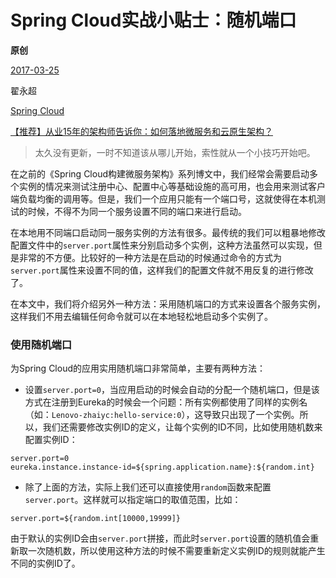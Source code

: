 # Spring Cloud实战小贴士：随机端口

**原创**

 [2017-03-25](https://blog.didispace.com/spring-cloud-tips-2/)

 翟永超

 [Spring Cloud](https://blog.didispace.com/categories/Spring-Cloud/)

[【推荐】从业15年的架构师告诉你：如何落地微服务和云原生架构？](https://blog.didispace.com/how-to-implement-microservice-and-cloud-native-architecture/)

> 太久没有更新，一时不知道该从哪儿开始，索性就从一个小技巧开始吧。

在之前的《Spring Cloud构建微服务架构》系列博文中，我们经常会需要启动多个实例的情况来测试注册中心、配置中心等基础设施的高可用，也会用来测试客户端负载均衡的调用等。但是，我们一个应用只能有一个端口号，这就使得在本机测试的时候，不得不为同一个服务设置不同的端口来进行启动。

在本地用不同端口启动同一服务实例的方法有很多。最传统的我们可以粗暴地修改配置文件中的`server.port`属性来分别启动多个实例，这种方法虽然可以实现，但是非常的不方便。比较好的一种方法是在启动的时候通过命令的方式为`server.port`属性来设置不同的值，这样我们的配置文件就不用反复的进行修改了。

在本文中，我们将介绍另外一种方法：采用随机端口的方式来设置各个服务实例，这样我们不用去编辑任何命令就可以在本地轻松地启动多个实例了。

### 使用随机端口

为Spring Cloud的应用实用随机端口非常简单，主要有两种方法：

- 设置`server.port=0`，当应用启动的时候会自动的分配一个随机端口，但是该方式在注册到Eureka的时候会一个问题：所有实例都使用了同样的实例名（如：`Lenovo-zhaiyc:hello-service:0`），这导致只出现了一个实例。所以，我们还需要修改实例ID的定义，让每个实例的ID不同，比如使用随机数来配置实例ID：

```
server.port=0
eureka.instance.instance-id=${spring.application.name}:${random.int}
```

- 除了上面的方法，实际上我们还可以直接使用`random`函数来配置`server.port`。这样就可以指定端口的取值范围，比如：

```
server.port=${random.int[10000,19999]}
```

由于默认的实例ID会由`server.port`拼接，而此时`server.port`设置的随机值会重新取一次随机数，所以使用这种方法的时候不需要重新定义实例ID的规则就能产生不同的实例ID了。